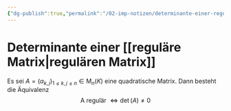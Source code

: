 ```yaml
---
{"dg-publish":true,"permalink":"/02-imp-notizen/determinante-einer-regulaeren-matrix/","dgHomeLink":true,"dgPassFrontmatter":false}
---
```


# Determinante einer [[reguläre Matrix|regulären Matrix]]

Es sei $A=\left(\alpha_{k, j}\right)_{1 \leq k, j \leq n} \in \mathrm{M}_n(K)$ eine quadratische Matrix. Dann besteht die Äquivalenz
$$\text { A regulär } \Longleftrightarrow \operatorname{det}(A) \neq 0$$